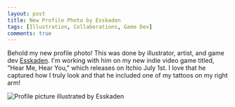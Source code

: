 ```yaml
---
layout: post
title: New Profile Photo by Esskaden
tags: [Illustration, Collaborations, Game Dev]
comments: true
---
```

Behold my new profile photo! This was done by illustrator, artist, and game dev [Esskaden](https://esskaden.artstation.com/resume). I'm working with him on my new indie video game titled, "Hear Me, Hear You," which releases on Itchio July 1st. I love that he captured how I truly look and that he included one of my tattoos on my right arm!

![Profile picture illustrated by Esskaden](https://drei558.github.io/assets/img/dana_essk_profile.png)
